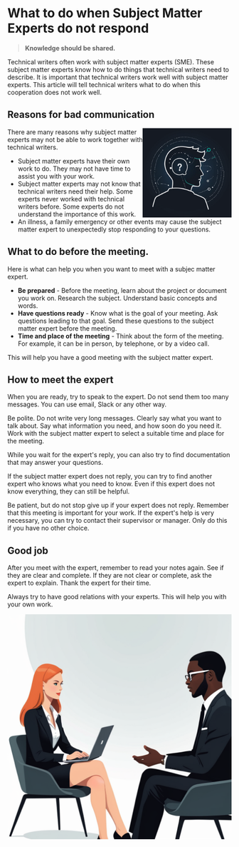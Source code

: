 # What to do when Subject Matter Experts do not respond 

><B>Knowledge should be shared.</b> 

Technical writers often work with subject matter experts (SME). These subject matter experts know how to do things that technical writers need to describe. It is important that technical writers work well with subject matter experts. This article will tell technical writers what to do when this cooperation does not work well.

## Reasons for bad communication
<img src=.\images\00006-1571621898.png width="200" alt="Stylized image of an expert" style="float: right;">

There are many reasons why subject matter experts may not be able to work together with technical writers. 

* Subject matter experts have their own work to do. They may not have time to assist you with your work. 
* Subject matter experts may not know that technical writers need their help. Some experts never worked with technical writers before. Some experts do not understand the importance of this work.
* An illness, a family emergency or other events may cause the subject matter expert to unexpectedly stop responding to your questions.   

## What to do before the meeting.

Here is what can help you when you want to meet with a subjec matter expert.

* <B>Be prepared</B> - Before the meeting, learn about the project or document you work on. Research the subject. Understand basic concepts and words.
* <B>Have questions ready</B> - Know what is the goal of your meeting. Ask questions leading to that goal. Send these questions to the subject matter expert before the meeting. 
* <B>Time and place of the meeting</B> - Think about the form of the meeting. For example, it can be in person, by telephone, or by a video call. 

This will help you have a good meeting with the subject matter expert.

## How to meet the expert

When you are ready, try to speak to the expert. Do not send them too many messages. You can use email, Slack or any other way. 

Be polite. Do not write very long messages. Clearly say what you want to talk about. Say what information you need, and how soon do you need it. Work with the subject matter expert to select a suitable time and place for the meeting. 

While you wait for the expert's reply, you can also try to find documentation that may answer your questions.

If the subject matter expert does not reply, you can try to find another expert who knows what you need to know. Even if this expert does not know everything, they can still be helpful.  

Be patient, but do not stop give up if your expert does not reply. Remember that this meeting is important for your work. If the expert's help is very necessary, you can try to contact their supervisor or manager. Only do this if you have no other choice.   

## Good job

After you meet with the expert, remember to read your notes again. See if they are clear and complete. If they are not clear or complete, ask the expert to explain. Thank the expert for their time.

Always try to have good relations with your experts. This will help you with your own work. 

<img src=.\images\00006-1266185086.png width="512" alt="Stylized image of an interview in progress">